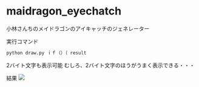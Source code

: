 # maidragon_eyechatch

小林さんちのメイドラゴンのアイキャッチのジェネレーター

実行コマンド
```bash
python draw.py ｉｆ（）｛ result
```

2バイト文字も表示可能
むしろ、2バイト文字のほうがうまく表示できる・・・

結果
<img src=”https://github.com/salty-vanilla/maidragon_eyechatch/blob/master/result.gif” />
